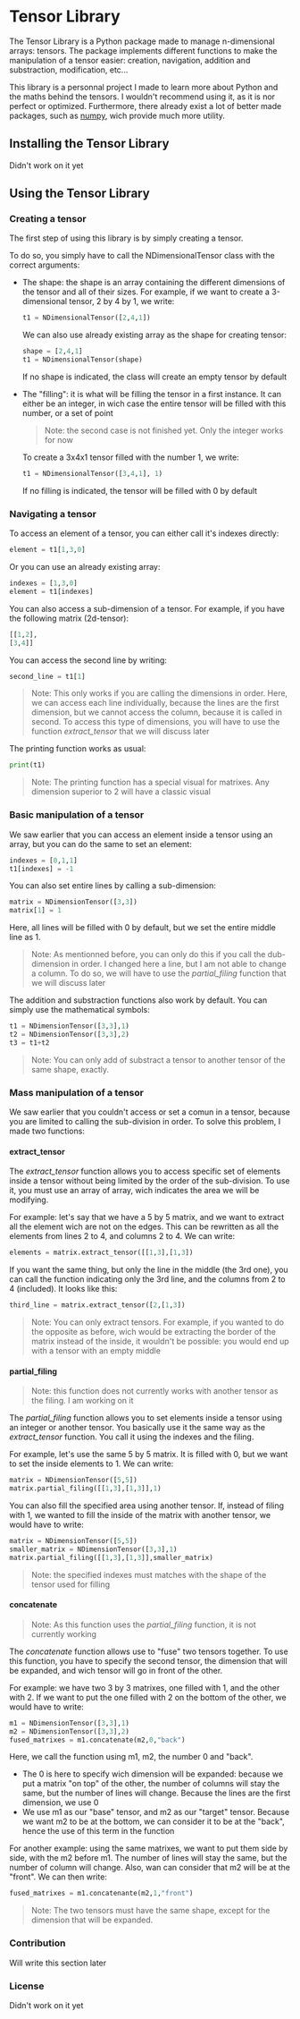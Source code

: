 # Tensor Library

The Tensor Library is a Python package made to manage n-dimensional arrays: tensors. The package implements different functions to make the manipulation of a tensor easier: creation, navigation, addition and substraction, modification, etc...

This library is a personnal project I made to learn more about Python and the maths behind the tensors. I wouldn't recommend using it, as it is nor perfect or optimized. Furthermore, there already exist a lot of better made packages, such as [numpy](numpy.org), wich provide much more utility.

## Installing the Tensor Library

Didn't work on it yet

## Using the Tensor Library

### Creating a tensor

The first step of using this library is by simply creating a tensor.

To do so, you simply have to call the NDimensionalTensor class with the correct arguments:

- The shape: the shape is an array containing the different dimensions of the tensor and all of their sizes. For example, if we want to create a 3-dimensional tensor, 2 by 4 by 1, we write:
  ```python
  t1 = NDimensionalTensor([2,4,1])
  ```
  We can also use already existing array as the shape for creating tensor:
  ```python
  shape = [2,4,1]
  t1 = NDimensionalTensor(shape)
  ```
  If no shape is indicated, the class will create an empty tensor by default 
- The "filling": it is what will be filling the tensor in a first instance. It can either be an integer, in wich case the entire tensor will be filled with this number, or a set of point
  > Note: the second case is not finished yet. Only the integer works for now
  
  To create a 3x4x1 tensor filled with the number 1, we write:
  ```python
  t1 = NDimensionalTensor([3,4,1], 1)
  ```
  If no filling is indicated, the tensor will be filled with 0 by default

### Navigating a tensor

To access an element of a tensor, you can either call it's indexes directly:
```python
element = t1[1,3,0]
```
Or you can use an already existing array:
```python
indexes = [1,3,0]
element = t1[indexes]
```
You can also access a sub-dimension of a tensor. For example, if you have the following matrix (2d-tensor):
```python
[[1,2],
[3,4]]
```
You can access the second line by writing:
```python
second_line = t1[1]
```
> Note: This only works if you are calling the dimensions in order. Here, we can access each line individually, because the lines are the first dimension, but we cannot access the column, because it is called in second.
> To access this type of dimensions, you will have to use the function *extract_tensor* that we will discuss later

The printing function works as usual:
```python
print(t1)
```
> Note: The printing function has a special visual for matrixes. Any dimension superior to 2 will have a classic visual

### Basic manipulation of a tensor

We saw earlier that you can access an element inside a tensor using an array, but you can do the same to set an element:
```python
indexes = [0,1,1]
t1[indexes] = -1
```
You can also set entire lines by calling a sub-dimension:
```python
matrix = NDimensionTensor([3,3])
matrix[1] = 1
```
Here, all lines will be filled with 0 by default, but we set the entire middle line as 1.
> Note: As mentionned before, you can only do this if you call the dub-dimension in order. I changed here a line, but I am not able to change a column. To do so, we will have to use the *partial_filing* function that we will discuss later

The addition and substraction functions also work by default. You can simply use the mathematical symbols:
```python
t1 = NDimensionTensor([3,3],1)
t2 = NDimensionTensor([3,3],2)
t3 = t1+t2
```
> Note: You can only add of substract a tensor to another tensor of the same shape, exactly.

### Mass manipulation of a tensor

We saw earlier that you couldn't access or set a comun in a tensor, because you are limited to calling the sub-division in order. To solve this problem, I made two functions:

#### extract_tensor

The *extract_tensor* function allows you to access specific set of elements inside a tensor without being limited by the order of the sub-division. To use it, you must use an array of array, wich indicates the area we will be modifying. 

For example: let's say that we have a 5 by 5 matrix, and we want to extract all the element wich are not on the edges. This can be rewritten as all the elements from lines 2 to 4, and columns 2 to 4. We can write:
```python
elements = matrix.extract_tensor([[1,3],[1,3])
```
If you want the same thing, but only the line in the middle (the 3rd one), you can call the function indicating only the 3rd line, and the columns from 2 to 4 (included). It looks like this:
```python
third_line = matrix.extract_tensor([2,[1,3])
```
> Note: You can only extract tensors. For example, if you wanted to do the opposite as before, wich would be extracting the border of the matrix instead of the inside, it wouldn't be possible: you would end up with a tensor with an empty middle

#### partial_filing
> Note: this function does not currently works with another tensor as the filing. I am working on it

The *partial_filing* function allows you to set elements inside a tensor using an integer or another tensor. You basically use it the same way as the *extract_tensor* function. You call it using the indexes and the filing. 

For example, let's use the same 5 by 5 matrix. It is filled with 0, but we want to set the inside elements to 1. We can write:
```python
matrix = NDimensionTensor([5,5])
matrix.partial_filing([[1,3],[1,3]],1)
```
You can also fill the specified area using another tensor. If, instead of filing with 1, we wanted to fill the inside of the matrix with another tensor, we would have to write:
```python
matrix = NDimensionTensor([5,5])
smaller_matrix = NDimensionTensor([3,3],1)
matrix.partial_filing([[1,3],[1,3]],smaller_matrix)
```
> Note: the specified indexes must matches with the shape of the tensor used for filling

#### concatenate
> Note: As this function uses the *partial_filing* function, it is not currently working

The *concatenate* function allows use to "fuse" two tensors together. To use this function, you have to specify the second tensor, the dimension that will be expanded, and wich tensor will go in front of the other.

For example: we have two 3 by 3 matrixes, one filled with 1, and the other with 2. If we want to put the one filled with 2 on the bottom of the other, we would have to write:
```python
m1 = NDimensionTensor([3,3],1)
m2 = NDimensionTensor([3,3],2)
fused_matrixes = m1.concatenate(m2,0,"back")
```
Here, we call the function using m1, m2, the number 0 and "back".
- The 0 is here to specify wich dimension will be expanded: because we put a matrix "on top" of the other, the number of columns will stay the same, but the number of lines will change. Because the lines are the first dimension, we use 0
- We use m1 as our "base" tensor, and m2 as our "target" tensor. Because we want m2 to be at the bottom, we can consider it to be at the "back", hence the use of this term in the function

For another example: using the same matrixes, we want to put them side by side, with the m2 before m1. The number of lines will stay the same, but the number of column will change. Also, wan can consider that m2 will be at the "front". We can then write:
```python
fused_matrixes = m1.concatenante(m2,1,"front")
```
> Note: The two tensors must have the same shape, except for the dimension that will be expanded.

### Contribution

Will write this section later

### License

Didn't work on it yet
    
